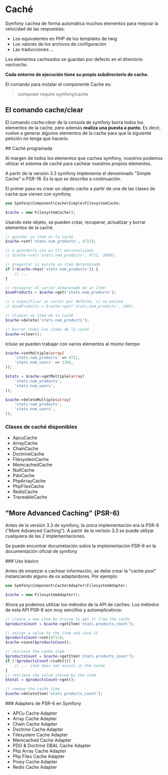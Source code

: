 # Caché

Symfony cachea de forma automática muchos elementos para mejorar la velocidad de las respuestas:

- Los equivalentes en PHP de los templates de twig
- Los valores de los archivos de configuración
- Las traducciones
...

Los elementos cacheados se guardan por defecto en el directorio *var/cache*.

**Cada entorno de ejecución tiene su propio subdirectorio de cache.**

El comando para instalar el componente Cache es:

> composer require symfony/cache

## El comando cache/clear

El comando *cache:clear* de la consola de symfony borra todos los elementos de la cache, pero además **realiza una puesta a punto**. Es decir, vuelve a generar algunos elementos de la cache para que la siguiente petición no tenga que hacerlo.

## Caché programada

Al margen de todos los elementos que cachea symfony, nosotros podemos utilizar el sistema de caché para cachear nuestros propios elementos.

A partir de la versión 3.3 symfony implementa el denominado "Simple Cache" o PSR-16. Es la que se describe a continuación.

El primer paso es crear un objeto *cache* a partir de una de las clases de cache que vienen con symfony.

```php
use Symfony\Component\Cache\Simple\FilesystemCache;

$cache = new FilesystemCache();
```

Usando este objeto, se pueden crear, recuperar, actualizar y borrar elementos de 
la caché.

```php
// guardar un ítem en la caché
$cache->set('stats.num_products', 4711);

// o guardarlo con un ttl personalizado
// $cache->set('stats.num_products', 4711, 3600);

// preguntar si existe un ítem determinado
if (!$cache->has('stats.num_products')) {
    // ... 
}

// recuperar el varlor almacenado en un ítem
$numProducts = $cache->get('stats.num_products');

// o especificar un varlor por defecto, si no existe
// $numProducts = $cache->get('stats.num_products', 100);

// elimiar un ítem de la caché
$cache->delete('stats.num_products');

// borrar todos los ítems de la caché
$cache->clear();
```

Icluso se pueden trabajar con varios elementos al mismo tiempo

```php
$cache->setMultiple(array(
    'stats.num_products' => 4711,
    'stats.num_users' => 1356,
));

$stats = $cache->getMultiple(array(
    'stats.num_products',
    'stats.num_users',
));

$cache->deleteMultiple(array(
    'stats.num_products',
    'stats.num_users',
));
```

### Clases de caché disponibles

- ApcuCache
- ArrayCache
- ChainCache
- DoctrineCache
- FilesystemCache
- MemcachedCache
- NullCache
- PdoCache
- PhpArrayCache
- PhpFilesCache
- RedisCache
- TraceableCache

## "More Advanced Caching" (PSR-6)

Antes de la versión 3.3 de symfony, la única implementación era la PSR-6 ("More Advanced Caching"). A partir de la verisón 3.3 se puede utilizar cualquiera de las 2 implementaciones.

Se puede encontrar documetación sobre la implementación PSR-6 en la documentación oficial de symfony

### Uso básico

Antes de empezar a cachear información, se debe crear la "cache pool" instanciando alguno de os adaptardores. Por ejemplo:

```php
use Symfony\Component\Cache\Adapter\FilesystemAdapter;

$cache = new FilesystemAdapter();
```

Ahora ya podemos utilizar los métodos de la API de cacheo. Los métodos de esta API PSR-6 son muy sencillos y autoexplicativos:

```php
// create a new item by trying to get it from the cache
$productsCount = $cache->getItem('stats.products_count');

// assign a value to the item and save it
$productsCount->set(4711);
$cache->save($productsCount);

// retrieve the cache item
$productsCount = $cache->getItem('stats.products_count');
if (!$productsCount->isHit()) {
    // ... item does not exists in the cache
}
// retrieve the value stored by the item
$total = $productsCount->get();

// remove the cache item
$cache->deleteItem('stats.products_count');
```

### Adapters de PSR-6 en Symfony

- APCu Cache Adapter
- Array Cache Adapter
- Chain Cache Adapter
- Doctrine Cache Adapter
- Filesystem Cache Adapter
- Memcached Cache Adapter
- PDO & Doctrine DBAL Cache Adapter
- Php Array Cache Adapter
- Php Files Cache Adapter
- Proxy Cache Adapter
- Redis Cache Adapter